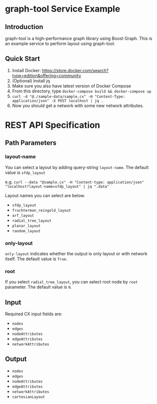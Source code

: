 # graph-tool Service Example
## Introduction
graph-tool is a high-performance graph library using Boost Graph.  This is an example service to perform layout using graph-tool.


## Quick Start

1. Install Docker: https://store.docker.com/search?type=edition&offering=community
1. (Optional) Install jq
1. Make sure you also have latest version of Docker Compose
1. From this directory, type ```docker-compose build && docker-compose up```
1. ```curl -d "@./sample-data/sample.cx" -H "Content-Type: application/json" -X POST localhost | jq .```
1. Now you should get a network with some new network attributes.




# REST API Specification

## Path Parameters
### layout-name
You can select a layout by adding query-string `layout-name`.
The default value is `sfdp_layout`

e.g. 
` curl --data "@sample.cx" -H "Content-type: application/json" "localhost?layout-name=sfdp_layout" | jq ".data" 
`

Layout names you can select are below.
- `sfdp_layout`
- `fruchterman_reingold_layout`
- `arf_layout`
- `radial_tree_layout`
- `planar_layout`
- `random_layout`

### only-layout
`only-layout` indicates whether the output is only layout or with network itself.
The default value is `True`.

### root
If you select `radial_tree_layout`, you can select root node by `root` parameter.
The default value is `0`.

## Input
Required CX input fields are:

- `nodes`
- `edges`
- `nodeAttributes`
- `edgeAttributes`
- `networkAttributes`

## Output
- `nodes`
- `edges`
- `nodeAttributes`
- `edgeAttributes`
- `networkAttributes`
- `cartesianLayout`


